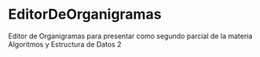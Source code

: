 # EditorDeOrganigramas
 Editor de Organigramas para presentar como segundo parcial de la materia Algoritmos y Estructura de Datos 2
